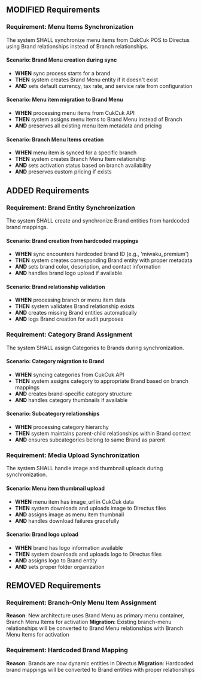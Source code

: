 ## MODIFIED Requirements
### Requirement: Menu Items Synchronization
The system SHALL synchronize menu items from CukCuk POS to Directus using Brand relationships instead of Branch relationships.

#### Scenario: Brand Menu creation during sync
- **WHEN** sync process starts for a brand
- **THEN** system creates Brand Menu entity if it doesn't exist
- **AND** sets default currency, tax rate, and service rate from configuration

#### Scenario: Menu item migration to Brand Menu
- **WHEN** processing menu items from CukCuk API
- **THEN** system assigns menu items to Brand Menu instead of Branch
- **AND** preserves all existing menu item metadata and pricing

#### Scenario: Branch Menu Items creation
- **WHEN** menu item is synced for a specific branch
- **THEN** system creates Branch Menu Item relationship
- **AND** sets activation status based on branch availability
- **AND** preserves custom pricing if exists

## ADDED Requirements
### Requirement: Brand Entity Synchronization
The system SHALL create and synchronize Brand entities from hardcoded brand mappings.

#### Scenario: Brand creation from hardcoded mappings
- **WHEN** sync encounters hardcoded brand ID (e.g., 'miwaku_premium')
- **THEN** system creates corresponding Brand entity with proper metadata
- **AND** sets brand color, description, and contact information
- **AND** handles brand logo upload if available

#### Scenario: Brand relationship validation
- **WHEN** processing branch or menu item data
- **THEN** system validates Brand relationship exists
- **AND** creates missing Brand entities automatically
- **AND** logs Brand creation for audit purposes

### Requirement: Category Brand Assignment
The system SHALL assign Categories to Brands during synchronization.

#### Scenario: Category migration to Brand
- **WHEN** syncing categories from CukCuk API
- **THEN** system assigns category to appropriate Brand based on branch mappings
- **AND** creates brand-specific category structure
- **AND** handles category thumbnails if available

#### Scenario: Subcategory relationships
- **WHEN** processing category hierarchy
- **THEN** system maintains parent-child relationships within Brand context
- **AND** ensures subcategories belong to same Brand as parent

### Requirement: Media Upload Synchronization
The system SHALL handle image and thumbnail uploads during synchronization.

#### Scenario: Menu item thumbnail upload
- **WHEN** menu item has image_url in CukCuk data
- **THEN** system downloads and uploads image to Directus files
- **AND** assigns image as menu item thumbnail
- **AND** handles download failures gracefully

#### Scenario: Brand logo upload
- **WHEN** brand has logo information available
- **THEN** system downloads and uploads logo to Directus files
- **AND** assigns logo to Brand entity
- **AND** sets proper folder organization

## REMOVED Requirements
### Requirement: Branch-Only Menu Item Assignment
**Reason**: New architecture uses Brand Menu as primary menu container, Branch Menu Items for activation
**Migration**: Existing branch-menu relationships will be converted to Brand Menu relationships with Branch Menu Items for activation

### Requirement: Hardcoded Brand Mapping
**Reason**: Brands are now dynamic entities in Directus
**Migration**: Hardcoded brand mappings will be converted to Brand entities with proper relationships